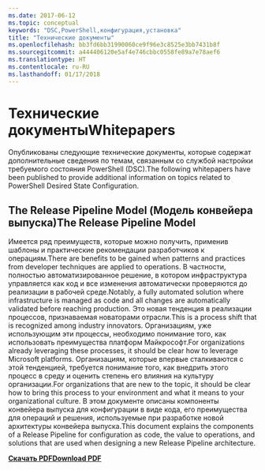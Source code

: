 ```yaml
---
ms.date: 2017-06-12
ms.topic: conceptual
keywords: "DSC,PowerShell,конфигурация,установка"
title: "Технические документы"
ms.openlocfilehash: bb3fd6bb31990060ce9f96e3c8525e3bb7431b8f
ms.sourcegitcommit: a444406120e5af4e746cbbc0558fe89a7e78aef6
ms.translationtype: HT
ms.contentlocale: ru-RU
ms.lasthandoff: 01/17/2018
---
```

# <a name="whitepapers"></a><span data-ttu-id="09ceb-103">Технические документы</span><span class="sxs-lookup"><span data-stu-id="09ceb-103">Whitepapers</span></span>

<span data-ttu-id="09ceb-104">Опубликованы следующие технические документы, которые содержат дополнительные сведения по темам, связанным со службой настройки требуемого состояния PowerShell (DSC).</span><span class="sxs-lookup"><span data-stu-id="09ceb-104">The following whitepapers have been published to provide additional information on topics related to PowerShell Desired State Configuration.</span></span>

## <a name="the-release-pipeline-model"></a><span data-ttu-id="09ceb-105">The Release Pipeline Model (Модель конвейера выпуска)</span><span class="sxs-lookup"><span data-stu-id="09ceb-105">The Release Pipeline Model</span></span>
<span data-ttu-id="09ceb-106">Имеется ряд преимуществ, которые можно получить, применив шаблоны и практические рекомендации разработчиков к операциям.</span><span class="sxs-lookup"><span data-stu-id="09ceb-106">There are benefits to be gained when patterns and practices from developer techniques are applied to operations.</span></span> <span data-ttu-id="09ceb-107">В частности, полностью автоматизированное решение, в котором инфраструктура управляется как код и все изменения автоматически проверяются до реализации в рабочей среде.</span><span class="sxs-lookup"><span data-stu-id="09ceb-107">Notably, a fully automated solution where infrastructure is managed as code and all changes are automatically validated before reaching production.</span></span> <span data-ttu-id="09ceb-108">Это новая тенденция в реализации процессов, признаваемая новаторами отрасли.</span><span class="sxs-lookup"><span data-stu-id="09ceb-108">This is a process shift that is recognized among industry innovators.</span></span> <span data-ttu-id="09ceb-109">Организациям, уже использующим эти процессы, необходимо понимание того, как использовать преимущества платформ Майкрософт.</span><span class="sxs-lookup"><span data-stu-id="09ceb-109">For organizations already leveraging these processes, it should be clear how to leverage Microsoft platforms.</span></span> <span data-ttu-id="09ceb-110">Организациям, которые впервые сталкиваются с этой тенденцией, требуется понимание того, как внедрить этого процесс в среду и оценить степень его влияния на культуру организации.</span><span class="sxs-lookup"><span data-stu-id="09ceb-110">For organizations that are new to the topic, it should be clear how to bring this process to your environment and what it means to your organizational culture.</span></span> <span data-ttu-id="09ceb-111">В этом документе описаны компоненты конвейера выпуска для конфигурации в виде кода, его преимущества для операций и решения, используемые при разработке новой архитектуры конвейера выпуска.</span><span class="sxs-lookup"><span data-stu-id="09ceb-111">This document explains the components of a Release Pipeline for configuration as code, the value to operations, and solutions that are used when designing a new Release Pipeline architecture.</span></span> 

<span data-ttu-id="09ceb-112">**[Скачать PDF](http://aka.ms/thereleasepipelinemodelpdf)**</span><span class="sxs-lookup"><span data-stu-id="09ceb-112">**[Download PDF](http://aka.ms/thereleasepipelinemodelpdf)**</span></span>

